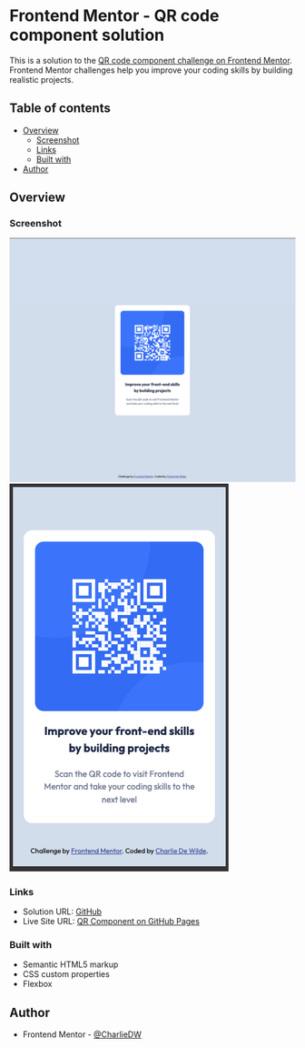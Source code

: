 # Frontend Mentor - QR code component solution

This is a solution to the [QR code component challenge on Frontend Mentor](https://www.frontendmentor.io/challenges/qr-code-component-iux_sIO_H). Frontend Mentor challenges help you improve your coding skills by building realistic projects.

## Table of contents

-   [Overview](#overview)
    -   [Screenshot](#screenshot)
    -   [Links](#links)
    -   [Built with](#built-with)
-   [Author](#author)

## Overview

### Screenshot

![Desktop version](./images/QR%20Code%20-%20Desktop.png)
![Mobile version (iPhone SE)](./images/QR%20Code%20-%20iPhone%20SE.png)

### Links

-   Solution URL: [GitHub](https://github.com/CharlieDW/FE-Mentor.QR-Code-Component)
-   Live Site URL: [QR Component on GitHub Pages](https://charliedw.github.io/FE-Mentor.QR-Code-Component/)

### Built with

-   Semantic HTML5 markup
-   CSS custom properties
-   Flexbox

## Author

-   Frontend Mentor - [@CharlieDW](https://www.frontendmentor.io/profile/CharlieDW)
